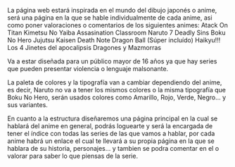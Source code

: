 La página web estará inspirada en el mundo del dibujo japonés o anime, será una página en la que se hable individualmente de cada anime, asi como poner valoraciones o comentarios de los siguientes animes:
Atack On Titan
Kimetsu No Yaiba
Assasination Classroom
Naruto
7 Deadly Sins
Boku No Hero
Jujutsu Kaisen
Death Note
Dragon Ball (Súper incluído)
Haikyu!!!
Los 4 Jinetes del apocalipsis
Dragones y Mazmorras

Va a estar diseñada para un público mayor de 16 años ya que hay series que pueden presentar violencia o lenguaje malsonante.

La paleta de colores y la tipografía van a cambiar dependiendo del anime, es decir, Naruto no va a tener los mismos colores o la misma tipografía que Boku No Hero, serán usados colores como Amarillo, Rojo, Verde, Negro... y sus variantes.

En cuanto a la estructura diseñaremos una página principal en la cual se hablará del anime en general, podrás loguearte y será la encargada de tener el índice con todas las series de las que vamos a hablar, por cada anime habrá un enlace el cual te llevará a su propia página en la que se hablara de su historia, personajes... y tambien se podra comentar en el o valorar para saber lo que piensas de la serie.
